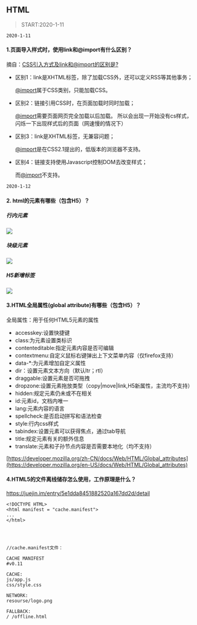 ## HTML

> START:2020-1-11

`2020-1-11`

#### 1.页面导入样式时，使用link和@import有什么区别？

摘自：[CSS引入方式及link和@import的区别是?]( https://xiangshuo.blog.csdn.net/article/details/52885924 )

- 区别1：link是XHTML标签，除了加载CSS外，还可以定义RSS等其他事务；

  [@import](https://github.com/import)属于CSS类别，只能加载CSS。

- 区别2：链接引用CSS时，在页面加载时同时加载；

  [@import](https://github.com/import)需要页面网页完全加载以后加载。
  所以会出现一开始没有cs样式，闪烁一下出现样式后的页面（网速慢的情况下）

- 区别3：link是XHTML标签，无兼容问题；

  [@import](https://github.com/import)是在CSS2.1提出的，低版本的浏览器不支持。

- 区别4：链接支持使用Javascript控制DOM去改变样式；

  而[@import](https://github.com/import)不支持。

`2020-1-12`

#### 2. html的元素有哪些（包含H5）？

##### 行内元素

![](https://user-gold-cdn.xitu.io/2020/1/12/16f99cc201d57065?w=806&h=537&f=png&s=20693)

##### 块级元素

![](https://user-gold-cdn.xitu.io/2020/1/12/16f99ccdc05563d2?w=779&h=670&f=png&s=37444)

##### H5新增标签

![](https://user-gold-cdn.xitu.io/2020/1/12/16f99cdfbf91ba9a?w=858&h=888&f=png&s=135601)

#### 3.HTML全局属性(global attribute)有哪些（包含H5）？ 

全局属性：用于任何HTML5元素的属性

- accesskey:设置快捷键
- class:为元素设置类标识
- contenteditable:指定元素内容是否可编辑
- contextmenu:自定义鼠标右键弹出上下文菜单内容（仅firefox支持）
- data-*:为元素增加自定义属性
- dir：设置元素文本方向（默认ltr；rtl）
- draggable:设置元素是否可拖拽
- dropzone:设置元素拖放类型（copy|move|link,H5新属性，主流均不支持）
- hidden:规定元素仍未或不在相关
- id:元素id，文档内唯一
- lang:元素内容的语言
- spellcheck:是否启动拼写和语法检查
- style:行内css样式
- tabindex:设置元素可以获得焦点，通过tab导航
- title:规定元素有关的额外信息
- translate:元素和子孙节点内容是否需要本地化（均不支持）

 [https://developer.mozilla.org/zh-CN/docs/Web/HTML/Global_attributes](https://developer.mozilla.org/en-US/docs/Web/HTML/Global_attributes) 

#### 4.HTML5的文件离线储存怎么使用，工作原理是什么？

https://juejin.im/entry/5e1dda8451882520a167dd2d/detail

```
<!DOCTYPE HTML>
<html manifest = "cache.manifest">
...
</html>




```

```
//cache.manifest文件：

CACHE MANIFEST
#v0.11

CACHE:
js/app.js
css/style.css

NETWORK:
resourse/logo.png

FALLBACK:
/ /offline.html

```

